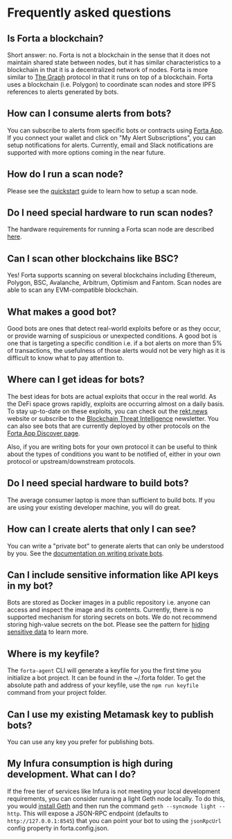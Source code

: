 # Frequently asked questions

## Is Forta a blockchain?

Short answer: no. Forta is not a blockchain in the sense that it does not maintain shared state between nodes, but it has similar characteristics to a blockchain in that it is a decentralized network of nodes. Forta is more similar to [The Graph](https://thegraph.com/en/) protocol in that it runs on top of a blockchain. Forta uses a blockchain (i.e. Polygon) to coordinate scan nodes and store IPFS references to alerts generated by bots.

## How can I consume alerts from bots?

You can subscribe to alerts from specific bots or contracts using [Forta App](https://app.forta.network/). If you connect your wallet and click on "My Alert Subscriptions", you can setup notifications for alerts. Currently, email and Slack notifications are supported with more options coming in the near future.

## How do I run a scan node?

Please see the [quickstart](scanner-quickstart.md) guide to learn how to setup a scan node.

## Do I need special hardware to run scan nodes?

The hardware requirements for running a Forta scan node are described [here](scanner-quickstart.md#scan-node-requirements).

## Can I scan other blockchains like BSC?

Yes! Forta supports scanning on several blockchains including Ethereum, Polygon, BSC, Avalanche, Arbitrum, Optimism and Fantom. Scan nodes are able to scan any EVM-compatible blockchain.

## What makes a good bot?

Good bots are ones that detect real-world exploits before or as they occur, or provide warning of suspicious or unexpected conditions. A good bot is one that is targeting a specific condition i.e. if a bot alerts on more than 5% of transactions, the usefulness of those alerts would not be very high as it is difficult to know what to pay attention to.

## Where can I get ideas for bots?

The best ideas for bots are actual exploits that occur in the real world. As the DeFi space grows rapidly, exploits are occurring almost on a daily basis. To stay up-to-date on these exploits, you can check out the [rekt.news](https://rekt.news/) website or subscribe to the [Blockchain Threat Intelligence](https://www.blockthreat.io/) newsletter. You can also see bots that are currently deployed by other protocols on the [Forta App Discover page](https://app.forta.network/discover).

Also, if you are writing bots for your own protocol it can be useful to think about the types of conditions you want to be notified of, either in your own protocol or upstream/downstream protocols.

## Do I need special hardware to build bots?

The average consumer laptop is more than sufficient to build bots. If you are using your existing developer machine, you will do great.

## How can I create alerts that only I can see?

You can write a "private bot" to generate alerts that can only be understood by you. See the [documentation on writing private bots](private-alerts.md).

## Can I include sensitive information like API keys in my bot?

Bots are stored as Docker images in a public repository i.e. anyone can access and inspect the image and its contents. Currently, there is no supported mechanism for storing secrets on bots. We do not recommend storing high-value secrets on the bot. Please see the pattern for [hiding sensitive data](sensitive-data.md) to learn more.

## Where is my keyfile?

The `forta-agent` CLI will generate a keyfile for you the first time you initialize a bot project. It can be found in the ~/.forta folder. To get the absolute path and address of your keyfile, use the `npm run keyfile` command from your project folder.

## Can I use my existing Metamask key to publish bots?

You can use any key you prefer for publishing bots.

## My Infura consumption is high during development. What can I do?

If the free tier of services like Infura is not meeting your local development requirements, you can consider running a light Geth node locally. To do this, you would [install Geth](https://geth.ethereum.org/docs/install-and-build/installing-geth) and then run the command `geth --syncmode light --http`. This will expose a JSON-RPC endpoint (defaults to `http://127.0.0.1:8545`) that you can point your bot to using the `jsonRpcUrl` config property in forta.config.json.
